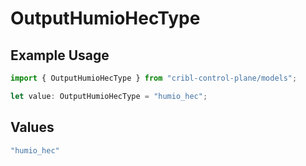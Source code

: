 # OutputHumioHecType

## Example Usage

```typescript
import { OutputHumioHecType } from "cribl-control-plane/models";

let value: OutputHumioHecType = "humio_hec";
```

## Values

```typescript
"humio_hec"
```